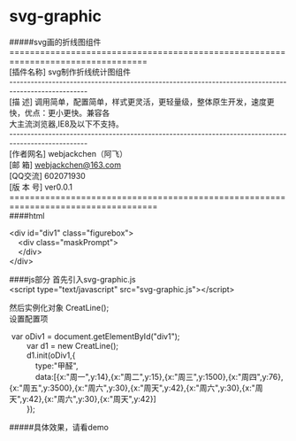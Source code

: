 # svg-graphic
#####svg画的折线图组件
=================================================================================</br>
 [插件名称] svg制作折线统计图组件</br>
----------------------------------------------------------------------------------------------------</br>
 [描    述] 调用简单，配置简单，样式更灵活，更轻量级，整体原生开发，速度更快，优点：更小更快。兼容各</br>
            大主流浏览器,IE8及以下不支持。</br>
----------------------------------------------------------------------------------------------------</br>
 [作者网名] webjackchen（阿飞）</br>
 [邮    箱] webjackchen@163.com</br>
 [QQ交流] 602071930</br>
 [版 本 号] ver0.0.1</br>
===================================================================================</br>
####html

&lt;div&nbsp;id="div1"&nbsp;class="figurebox"&gt;</br>
&nbsp;&nbsp;&nbsp;&nbsp;&lt;div&nbsp;class="maskPrompt"&gt;</br>
&nbsp;&nbsp;&nbsp;&nbsp;&lt;/div&gt;</br>
&lt;/div&gt;</br>

####js部分
首先引入svg-graphic.js</br>
&lt;script type="text/javascript" src="svg-graphic.js"&gt;&lt;/script&gt;</br>

然后实例化对象 CreatLine();</br>
设置配置项</br>

&nbsp;var&nbsp;oDiv1&nbsp;=&nbsp;document.getElementById("div1");</br>
&nbsp;&nbsp;&nbsp;&nbsp;&nbsp;&nbsp;&nbsp;&nbsp;var&nbsp;d1&nbsp;=&nbsp;new&nbsp;CreatLine();</br>
&nbsp;&nbsp;&nbsp;&nbsp;&nbsp;&nbsp;&nbsp;&nbsp;d1.init(oDiv1,{</br>
&nbsp;&nbsp;&nbsp;&nbsp;&nbsp;&nbsp;&nbsp;&nbsp;&nbsp;&nbsp;&nbsp;&nbsp;type:"甲醛",</br>
&nbsp;&nbsp;&nbsp;&nbsp;&nbsp;&nbsp;&nbsp;&nbsp;&nbsp;&nbsp;&nbsp;&nbsp;data:[{x:"周一",y:14},{x:"周二",y:15},{x:"周三",y:1500},{x:"周四",y:76},{x:"周五",y:3500},{x:"周六",y:30},{x:"周天",y:42},{x:"周六",y:30},{x:"周天",y:42},{x:"周六",y:30},{x:"周天",y:42}]</br>
&nbsp;&nbsp;&nbsp;&nbsp;&nbsp;&nbsp;&nbsp;&nbsp;});</br>

#####具体效果，请看demo
